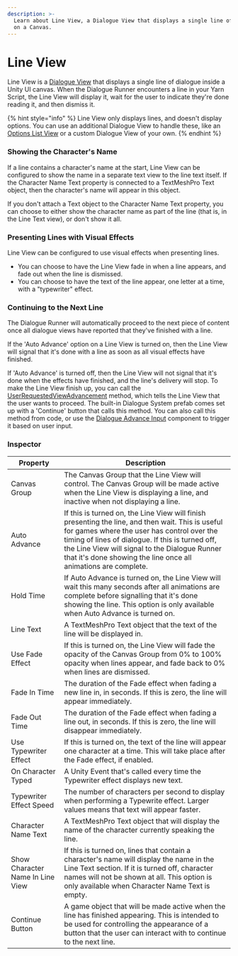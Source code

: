 ```yaml
---
description: >-
  Learn about Line View, a Dialogue View that displays a single line of dialogue
  on a Canvas.
---
```


# Line View

Line View is a [Dialogue View](./) that displays a single line of dialogue inside a Unity UI canvas. When the Dialogue Runner encounters a line in your Yarn Script, the Line View will display it, wait for the user to indicate they're done reading it, and then dismiss it.

{% hint style="info" %}
Line View only displays lines, and doesn't display options. You can use an additional Dialogue View to handle these, like an [Options List View](options-list-view.md) or a custom Dialogue View of your own.
{% endhint %}

### Showing the Character's Name

If a line contains a character's name at the start, Line View can be configured to show the name in a separate text view to the line text itself. If the Character Name Text property is connected to a TextMeshPro Text object, then the character's name will appear in this object.

If you don't attach a Text object to the Character Name Text property, you can choose to either show the character name as part of the line (that is, in the Line Text view), or don't show it all.

### Presenting Lines with Visual Effects

Line View can be configured to use visual effects when presenting lines.

* You can choose to have the Line View fade in when a line appears, and fade out when the line is dismissed.
* You can choose to have the text of the line appear, one letter at a time, with a "typewriter" effect.

### Continuing to the Next Line

The Dialogue Runner will automatically proceed to the next piece of content once all dialogue views have reported that they've finished with a line.

If the 'Auto Advance' option on a Line View is turned on, then the Line View will signal that it's done with a line as soon as all visual effects have finished.

If 'Auto Advance' is turned off, then the Line View will not signal that it's done when the effects have finished, and the line's delivery will stop. To make the Line View finish up, you can call the [UserRequestedViewAdvancement](../../../api/csharp/yarn.unity.lineview.userrequestedviewadvancement.md) method, which tells the Line View that the user wants to proceed. The built-in Dialogue System prefab comes set up with a 'Continue' button that calls this method. You can also call this method from code, or use the [Dialogue Advance Input](broken-reference) component to trigger it based on user input.

### Inspector

| Property                         | Description                                                                                                                                                                                                                                                                                                             |
| -------------------------------- | ----------------------------------------------------------------------------------------------------------------------------------------------------------------------------------------------------------------------------------------------------------------------------------------------------------------------- |
| Canvas Group                     | The Canvas Group that the Line View will control. The Canvas Group will be made active when the Line View is displaying a line, and inactive when not displaying a line.                                                                                                                                                |
| Auto Advance                     | If this is turned on, the Line View will finish presenting the line, and then wait. This is useful for games where the user has control over the timing of lines of dialogue. If this is turned off, the Line View will signal to the Dialogue Runner that it's done showing the line once all animations are complete. |
| Hold Time                        | If Auto Advance is turned on, the Line View will wait this many seconds after all animations are complete before signalling that it's done showing the line. This option is only available when Auto Advance is turned on.                                                                                              |
| Line Text                        | A TextMeshPro Text object that the text of the line will be displayed in.                                                                                                                                                                                                                                               |
| Use Fade Effect                  | If this is turned on, the Line View will fade the opacity of the Canvas Group from 0% to 100% opacity when lines appear, and fade back to 0% when lines are dismissed.                                                                                                                                                  |
| Fade In Time                     | The duration of the Fade effect when fading a new line in, in seconds. If this is zero, the line will appear immediately.                                                                                                                                                                                               |
| Fade Out Time                    | The duration of the Fade effect when fading a line out, in seconds. If this is zero, the line will disappear immediately.                                                                                                                                                                                               |
| Use Typewriter Effect            | If this is turned on, the text of the line will appear one character at a time. This will take place after the Fade effect, if enabled.                                                                                                                                                                                 |
| On Character Typed               | A Unity Event that's called every time the Typewriter effect displays new text.                                                                                                                                                                                                                                         |
| Typewriter Effect Speed          | The number of characters per second to display when performing a Typewrite effect. Larger values means that text will appear faster.                                                                                                                                                                                    |
| Character Name Text              | A TextMeshPro Text object that will display the name of the character currently speaking the line.                                                                                                                                                                                                                      |
| Show Character Name In Line View | If this is turned on, lines that contain a character's name will display the name in the Line Text section. If it is turned off, character names will not be shown at all. This option is only available when Character Name Text is empty.                                                                             |
| Continue Button                  | A game object that will be made active when the line has finished appearing. This is intended to be used for controlling the appearance of a button that the user can interact with to continue to the next line.                                                                                                       |
